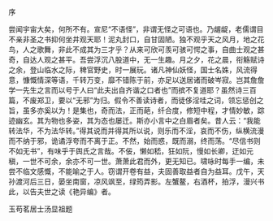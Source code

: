 序

尝闻宇宙大矣，何所不有。宣尼“不语怪”，非谓无怪之可语也。乃龌龊，老儒谓目不亲非圣之书抑何坐井观天耶！泥丸封口，自甘固陋。独不观乎天之风月，地之花鸟，人之歌舞，非此不成其为三才乎？从来可欣可羡可骇可愕之事，自曲士观之甚奇，自达人观之甚平。吾尝浮沉八股道中，无一生趣。月之夕，花之晨，衔觞赋诗之余，登山临水之际，稗官野史，时一展玩。诸凡神仙妖怪，国士名姝，风流得意，慷慨情深等语，千转万变，靡不错陈于前，亦足以送居诸而破岑寂。岂其詹詹学一先生之言而以号于人曰“此夫出自齐谐之口者也”而摈不复道耶？虽然诗三百篇，不废郑卫，要以“无邪”为归。假令不善读诗者，而徒侈淫哇之词，领忘惩创之旨，虽多亦奚以为！是集也，奇而法，正而葩，纤合度，修短中程，才情妙敏，踪迹幽玄。其为物也多姿，其为态也屡迁。斯亦小言中之白眉者矣。昔人云：“我能转法华，不为法华转。”得其说而并得其所以说，则乐而不淫，哀而不伤，纵横流漫而不纳于邪，诡谲浮夸而不离于正。不然，始而惑，既而溺，终而荡。“尽信书则不如无书”，有味乎于舆氏之言哉。不佞，懒如嵇，狂如阮，慢如长卿，迂如元稹，一世不可余，余亦不可一世。萧萧此君而外，更无知已。啸咏时每手一编，未尝不临文感慨，不能喻之于人。窃谓开卷有益，夫固善取益者自为益耳。戊午，天孙渡河后三日，晏坐南窗，凉风飒至，绿筠弄影。左蟹鳌，右酒杯，拍浮，漫兴书此，以告夫世之读《艳异编》者。

玉苟茗居士汤显祖题